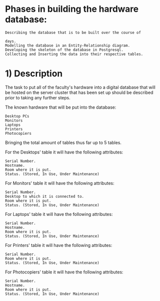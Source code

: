 # Phases in building the hardware database:

    Describing the database that is to be built over the course of 

    days.
    Modelling the database in an Entity-Relationship diagram.
    Developing the skeleton of the database in Postgresql.
    Collecting and Inserting the data into their respective tables.

# 1) Description

The task to put all of the faculty's hardware into a digital database that will be hosted on the server cluster that has been set up should be described prior to taking any further steps.

The known hardware that will be put into the database:

    Desktop PCs
    Monitors
    Laptops
    Printers
    Photocopiers

Bringing the total amount of tables thus far up to 5 tables.

For the Desktops' table it will have the following attributes:

    Serial Number.
    Hostname.
    Room where it is put.
    Status. (Stored, In Use, Under Maintenance)

For Monitors' table it will have the following attributes:

    Serial Number.
    Desktop to which it is connected to.
    Room where it is put.
    Status. (Stored, In Use, Under Maintenance)

For Laptops' table it will have the following attributes:

    Serial Number.
    Hostname.
    Room where it is put.
    Status. (Stored, In Use, Under Maintenance)

For Printers' table it will have the following attributes:

    Serial Number.
    Room where it is put.
    Status. (Stored, In Use, Under Maintenance)

For Photocopiers' table it will have the following attributes:

    Serial Number.
    Hostname.
    Room where it is put.
    Status. (Stored, In Use, Under Maintenance)

